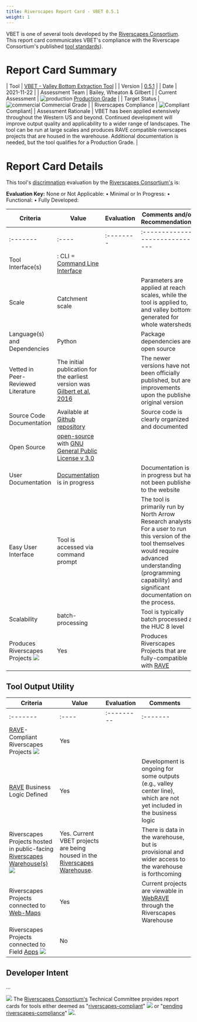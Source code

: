 ```yaml
---
title: Riverscapes Report Card - VBET 0.5.1
weight: 1
---
```


VBET is one of several tools developed by the [Riverscapes Consortium](https://riverscapes.net). This report card communicates VBET's compliance with the Riverscape Consortium's published [tool standards](https://docs.riverscapes.net/standards/toolStandards)).

# Report Card Summary

| Tool | [VBET - Valley Bottom Extraction Tool](https://tools.riverscapes.net/vbet) |
| Version | [0.5.1](https://github.com/Riverscapes/riverscapes-tools/tree/master/packages/brat) |
| Date | 2021-11-22 |
| Assessment Team | Bailey, Wheaton & Gilbert |
| Current Assessment | ![production](https://raw.githubusercontent.com/Riverscapes/riverscapes-website/master/assets/images/tools/grade/TRL_6_32p.png) [Production Grade](http://brat.riverscapes.net/Tools#tool-status) |
| Target Status | ![commercial](https://raw.githubusercontent.com/Riverscapes/riverscapes-website/master/assets/images/tools/grade/TRL_7_32p.png) Commercial Grade |
| Riverscapes Compliance | ![Compliant](https://riverscapes.net/assets/images/rc/RiverscapesCompliant_24.png) Compliant|
| Assessment Rationale | VBET has been applied extensively throughout the Western US and beyond. Continued development will improve output quality and applicability to a wider range of landscapes. The tool can be run at large scales and produces RAVE compatible riverscapes projects that are housed in the warehouse. Additional documentation is needed, but the tool qualifies for a Production Grade. |


# Report Card Details

This tool's [discrimnation](https://docs.riverscapes.net/standards/toolStandards) evaluation by the [Riverscapes Consortium's](https://riverscapes.net) is:

**Evaluation Key:**
None or Not Applicable: <i class="fa fa-battery-empty" aria-hidden="true"></i> •
Minimal or In Progress: <i class="fa fa-battery-quarter" aria-hidden="true"></i> •
Functional: <i class="fa fa-battery-half" aria-hidden="true"></i> •
Fully Developed: <i class="fa fa-battery-full" aria-hidden="true"></i>  

| Criteria | Value | Evaluation | Comments and/or Recommendations |
|----------|-------|------------|---------------------------------|
| :------- | :---- | :--------  | :------------------------------ |
| Tool Interface(s) | <i class="fa fa-terminal" aria-hidden="true"></i> : CLI = [Command Line Interface](https://en.wikipedia.org/wiki/Command-line_interface) | <i class="fa fa-battery-full" aria-hidden="true"></i> |  |
| Scale | Catchment scale | <i class="fa fa-battery-full" aria-hidden="true"></i> | Parameters are applied at reach scales, while the tool is applied to, and valley bottoms generated for whole watersheds |
| Language(s) and Dependencies | Python | <i class="fa fa-battery-full" aria-hidden="true"></i> | Package dependencies are open source |
| Vetted in Peer-Reviewed Literature | The initial publication for the earliest version was [Gilbert et al, 2016](https://www.sciencedirect.com/science/article/pii/S0098300416301935?casa_token=30MuqKWJb_sAAAAA:5PH7YWnUUGUKaaBhJGnE44uJqXq_hU8z6TUHkGrEU3WL4B4T0nj9bslVTTIKsl-cyPF67EdIUDc) | <i class="fa fa-battery-half" aria-hidden="true"></i> | The newer versions have not been officially published, but are improvements upon the published original version |
| Source Code Documentation | Available at [Github repository](https://github.com/Riverscapes/riverscaps-tools/vbet)<i class="fa fa-github" aria-hidden="true"></i> | <i class="fa fa-battery-full" aria-hidden="true"></i> | Source code is clearly organized and documented |
| Open Source | [open-source](https://github.com/Riverscapes/riverscaps-tools/rscontext) <i class="fa fa-github" aria-hidden="true"></i> with [GNU General Public License v 3.0](https://github.com/Riverscapes/riverscapes-tools/blob/master/LICENSE) | <i class="fa fa-battery-full" aria-hidden="true"></i> | |
| User Documentation | [Documentation](http://tools.riverscapes.net/vbet/) is in progress | <i class="fa fa-battery-quarter" aria-hidden="true"></i> | Documentation is in progress but has not been published to the website |
| Easy User Interface | Tool is accessed via command prompt | <i class="fa fa-battery-quarter" aria-hidden="true"></i> | The tool is primarily run by North Arrow Research analysts. For a user to run this version of the tool themselves would require advanced understanding (programming capability) and significant documentation on the process. |
| Scalability | batch-processing | <i class="fa fa-battery-full" aria-hidden="true"></i> | Tool is typically batch processed at the HUC 8 level |
| Produces Riverscapes Projects <img  src="https://riverscapes.net/assets/images/data/RiverscapesProject_24.png"> | Yes | <i class="fa fa-battery-full" aria-hidden="true"></i> | Produces Riverscapes Projects that are fully-compatible with [RAVE](https://rave.riverscapes.net) |

## Tool Output Utility

| Criteria | Value | Evaluation | Comments |
|----------|-------|------------|----------|
| :------- | :---- | :--------- | :------- |
| [RAVE](https://rave.riverscapes.net)- Compliant Riverscapes Projects <img  src="https://riverscapes.net/assets/images/data/RiverscapesProject_24.png"> | Yes | <i class="fa fa-battery-full" aria-hidden="true"></i> | |
| [RAVE](https://rave.riverscapes.net) Business Logic Defined | Yes | <i class="fa fa-battery-half" aria-hidden="true"></i> | Development is ongoing for some outputs (e.g., valley center line), which are not yet included in the business logic |
| Riverscapes Projects hosted in public-facing [Riverscapes Warehouse(s)](https://riverscapes.net/Data_Warehouses/#warehouse-explorer-concept) <img src="https://riverscapes.net/assets/images/data/RiverscapesWarehouseCloud_24.png"> | Yes. Current VBET projects are being housed in the [Riverscapes Warehouse](https://data.riverscapes.net). | <i class="fa fa-battery-half" aria-hidden="true"></i> | There is data in the warehouse, but is provisional and wider access to the warehouse is forthcoming |
| Riverscapes Projects connected to [Web-Maps](https://riverscapes.net/Data_Warehouses#web-maps) <i class="fa fa-map-o" aria-hidden="true"></i> | Yes | <i class="fa fa-battery-full" aria-hidden="true"></i> | Current projects are viewable in [WebRAVE](https://rave.riverscapes.net/Download/install_webrave.html) through the Riverscapes Warehouse |
| Riverscapes Projects connected to Field [Apps](https://riverscapes.net//Data_Warehouses#apps---pwas) <img src="http://riverscapes.net/assets/images/tools/PWA.png"> | No | <i class="fa fa-battery-empty" aria-hidden="true"></i> |  |

## Developer Intent
...

<a href="https://riverscapes.net"><img class="float-left" src="https://riverscapes.net/assets/images/rc/RiverscapesConsortium_Logo_Black_BHS_200w.png"></a>
The [Riverscapes Consortium's](https://riverscapes.net) Technical Committee provides report cards for tools either deemed as "[riverscapes-compliant](https://riverscapes.net/Tools/#riverscapes-compliant)" <img  src="https://riverscapes.net/assets/images/rc/RiverscapesCompliant_24.png"> or "[pending riverscapes-compliance](https://riverscapes.net/Tools/#tools-pending-riverscapes-compliance)" <img  src="https://riverscapes.net/assets/images/rc/RiverscapesCompliantPending_28.png">.
